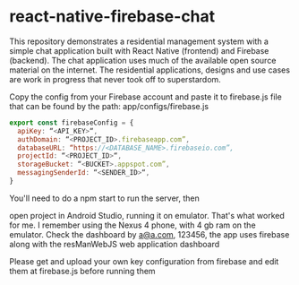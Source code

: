 # react-native-firebase-chat
This repository demonstrates a residential management system with a simple chat application built with React Native (frontend) and Firebase (backend). The chat application uses much of the available open source material on the internet. The residential applications, designs and use cases are work in progress that never took off to superstardom.

Copy the config from your Firebase account and paste it to firebase.js file that can be found by the path: app/configs/firebase.js 

```javascript
export const firebaseConfig = {
  apiKey: “<API_KEY>“,
  authDomain: “<PROJECT_ID>.firebaseapp.com”,
  databaseURL: “https://<DATABASE_NAME>.firebaseio.com”,
  projectId: “<PROJECT_ID>“,
  storageBucket: “<BUCKET>.appspot.com”,
  messagingSenderId: “<SENDER_ID>“,
}
```
You'll need to do a npm start to run the server, then

open project in Android Studio, running it on emulator. That's what worked for me. I remember using the Nexus 4 phone, with 4 gb ram on the emulator. Check the dashboard by a@a.com, 123456, the app uses firebase along with the resManWebJS web application dashboard

Please get and upload your own key configuration from firebase and edit them at firebase.js before running them
